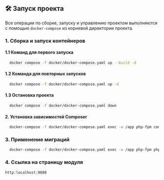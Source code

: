## 🛠️ Запуск проекта

Все операции по сборке, запуску и управлению проектом выполняются с помощью `docker-compose` из корневой директории проекта.



### 1. Сборка и запуск контейнеров

#### 1.1 Команд для первого запуска

```bash
  docker compose -f docker/docker-compose.yaml up --build -d
```

#### 1.2 Команда для повторных запусков
```bash
  docker compose -f docker/docker-compose.yaml up -d
```

#### 1.3 Остановка проекта
```bash
  docker compose -f docker/docker-compose.yaml down
```


#### 2. Установка зависимостей Composer
```bash
  docker-compose -f docker/docker-compose.yaml exec -w /app php-fpm composer install
```


### 3. Применение миграций

```bash
  docker-compose -f docker/docker-compose.yaml exec -w /app php-fpm php yii migrate
```



### 4. Ссылка на страницу модуля
```
http:localhost:8080
```